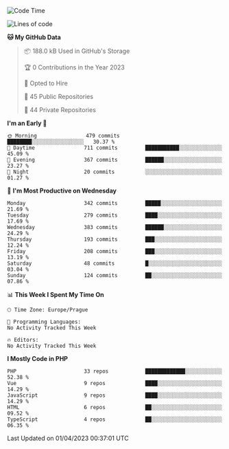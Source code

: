<!--START_SECTION:waka-->
![Code Time](http://img.shields.io/badge/Code%20Time-1%2C583%20hrs%2058%20mins-blue)

![Lines of code](https://img.shields.io/badge/From%20Hello%20World%20I%27ve%20Written-557.7%20thousand%20lines%20of%20code-blue)

**🐱 My GitHub Data** 

> 📦 188.0 kB Used in GitHub's Storage 
 > 
> 🏆 0 Contributions in the Year 2023
 > 
> 💼 Opted to Hire
 > 
> 📜 45 Public Repositories 
 > 
> 🔑 44 Private Repositories 
 > 
**I'm an Early 🐤** 

```text
🌞 Morning                479 commits         ████████░░░░░░░░░░░░░░░░░   30.37 % 
🌆 Daytime                711 commits         ███████████░░░░░░░░░░░░░░   45.09 % 
🌃 Evening                367 commits         ██████░░░░░░░░░░░░░░░░░░░   23.27 % 
🌙 Night                  20 commits          ░░░░░░░░░░░░░░░░░░░░░░░░░   01.27 % 
```
📅 **I'm Most Productive on Wednesday** 

```text
Monday                   342 commits         █████░░░░░░░░░░░░░░░░░░░░   21.69 % 
Tuesday                  279 commits         ████░░░░░░░░░░░░░░░░░░░░░   17.69 % 
Wednesday                383 commits         ██████░░░░░░░░░░░░░░░░░░░   24.29 % 
Thursday                 193 commits         ███░░░░░░░░░░░░░░░░░░░░░░   12.24 % 
Friday                   208 commits         ███░░░░░░░░░░░░░░░░░░░░░░   13.19 % 
Saturday                 48 commits          █░░░░░░░░░░░░░░░░░░░░░░░░   03.04 % 
Sunday                   124 commits         ██░░░░░░░░░░░░░░░░░░░░░░░   07.86 % 
```


📊 **This Week I Spent My Time On** 

```text
🕑︎ Time Zone: Europe/Prague

💬 Programming Languages: 
No Activity Tracked This Week

🔥 Editors: 
No Activity Tracked This Week
```

**I Mostly Code in PHP** 

```text
PHP                      33 repos            █████████████░░░░░░░░░░░░   52.38 % 
Vue                      9 repos             ████░░░░░░░░░░░░░░░░░░░░░   14.29 % 
JavaScript               9 repos             ████░░░░░░░░░░░░░░░░░░░░░   14.29 % 
HTML                     6 repos             ██░░░░░░░░░░░░░░░░░░░░░░░   09.52 % 
TypeScript               4 repos             ██░░░░░░░░░░░░░░░░░░░░░░░   06.35 % 
```




 Last Updated on 01/04/2023 00:37:01 UTC
<!--END_SECTION:waka-->
<!--
**AlexKratky/AlexKratky** is a ✨ _special_ ✨ repository because its `README.md` (this file) appears on your GitHub profile.

Here are some ideas to get you started:

- 🔭 I’m currently working on ...
- 🌱 I’m currently learning ...
- 👯 I’m looking to collaborate on ...
- 🤔 I’m looking for help with ...
- 💬 Ask me about ...
- 📫 How to reach me: ...
- 😄 Pronouns: ...
- ⚡ Fun fact: ...
-->
